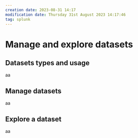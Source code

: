 ```yaml
---
creation date: 2023-08-31 14:17
modification date: Thursday 31st August 2023 14:17:46
tag: splunk
---
```

# Manage and explore datasets

## Datasets types and usage

aa
## Manage datasets

aa
## Explore a dataset
aa